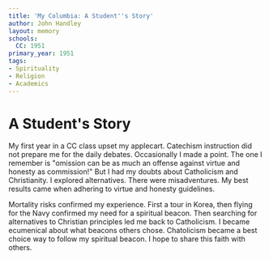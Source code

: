 ```yaml
---
title: 'My Columbia: A Student''s Story'
author: John Handley
layout: memory
schools:
  CC: 1951
primary_year: 1951
tags:
- Spirituality
- Religion
- Academics
---
```

# A Student's Story

My first year in a CC class upset my applecart. Catechism instruction did not prepare me for the daily debates. Occasionally I made a point. The one I remember is "omission  can be as much  an offense against virtue and honesty as commission!" But I had my doubts about Catholicism and Christianity. I explored alternatives. There were misadventures. My best results came when adhering to virtue and honesty guidelines.

Mortality risks confirmed my experience.  First a tour in Korea, then flying for the Navy confirmed my need for a spiritual beacon. Then searching for alternatives to Christian principles led me back to Catholicism. I became ecumenical about what beacons others chose. Chatolicism became a best choice way to follow my spiritual beacon. I hope to share this faith with others.
